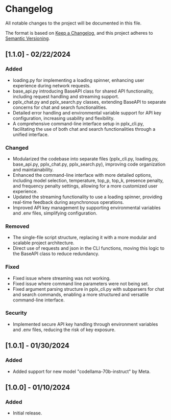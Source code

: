 # Changelog

All notable changes to the project will be documented in this file.

The format is based on [Keep a Changelog](https://keepachangelog.com/en/1.0.0/), and this project adheres to [Semantic Versioning](https://semver.org/spec/v2.0.0.html).

## [1.1.0] - 02/22/2024

### Added
- loading.py for implementing a loading spinner, enhancing user experience during network requests.
- base_api.py introducing BaseAPI class for shared API functionality, including request handling and streaming support.
- pplx_chat.py and pplx_search.py classes, extending BaseAPI to separate concerns for chat and search functionalities.
- Detailed error handling and environmental variable support for API key configuration, increasing usability and flexibility.
- A comprehensive command-line interface setup in pplx_cli.py, facilitating the use of both chat and search functionalities through a unified interface.

### Changed
- Modularized the codebase into separate files (pplx_cli.py, loading.py, base_api.py, pplx_chat.py, pplx_search.py), improving code organization and maintainability.
- Enhanced the command-line interface with more detailed options, including model selection, temperature, top_p, top_k, presence penalty, and frequency penalty settings, allowing for a more customized user experience.
- Updated the streaming functionality to use a loading spinner, providing real-time feedback during asynchronous operations.
- Improved API key management by supporting environmental variables and .env files, simplifying configuration.

### Removed
- The single-file script structure, replacing it with a more modular and scalable project architecture.
- Direct use of requests and json in the CLI functions, moving this logic to the BaseAPI class to reduce redundancy.

### Fixed
- Fixed issue where streaming was not working.
- Fixed issue where command line parameters were not being set.
- Fixed argument parsing structure in pplx_cli.py with subparsers for chat and search commands, enabling a more structured and versatile command-line interface.

### Security
- Implemented secure API key handling through environment variables and .env files, reducing the risk of key exposure.

## [1.0.1] - 01/30/2024

### Added
- Added support for new model "codellama-70b-instruct" by Meta.

## [1.0.0] - 01/10/2024

### Added
- Initial release.
